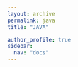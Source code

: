 ```yaml
---
layout: archive
permalink: java
title: "JAVA"

author_profile: true
sidebar:
  nav: "docs"
---
```



